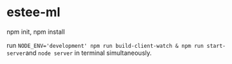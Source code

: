 # estee-ml

<!-- Run the project -->

npm init, npm install

run `NODE_ENV='development' npm run build-client-watch & npm run start-server`and `node server` in terminal  simultaneously.
